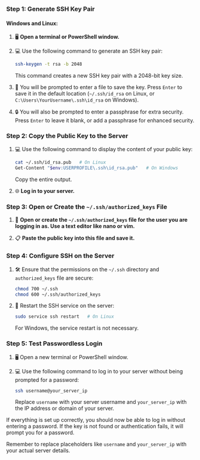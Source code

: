 

### Step 1: Generate SSH Key Pair

#### Windows and Linux:

1. 🖥️ **Open a terminal or PowerShell window.**

2. 💻 Use the following command to generate an SSH key pair:
   ```bash
   ssh-keygen -t rsa -b 2048
   ```
   This command creates a new SSH key pair with a 2048-bit key size.

3. 📂 You will be prompted to enter a file to save the key. Press `Enter` to save it in the default location (`~/.ssh/id_rsa` on Linux, or `C:\Users\YourUsername\.ssh\id_rsa` on Windows).

4. 🔒 You will also be prompted to enter a passphrase for extra security. Press `Enter` to leave it blank, or add a passphrase for enhanced security.

### Step 2: Copy the Public Key to the Server

1. 💻 Use the following command to display the content of your public key:
   ```bash
   cat ~/.ssh/id_rsa.pub   # On Linux
   Get-Content "$env:USERPROFILE\.ssh\id_rsa.pub"   # On Windows
   ```
   Copy the entire output.

2. 🌐 **Log in to your server.**

### Step 3: Open or Create the `~/.ssh/authorized_keys` File

1. 📝 **Open or create the `~/.ssh/authorized_keys` file for the user you are logging in as. Use a text editor like nano or vim.**

2. 📋 **Paste the public key into this file and save it.**

### Step 4: Configure SSH on the Server

1. 🛠️ Ensure that the permissions on the `~/.ssh` directory and `authorized_keys` file are secure:
   ```bash
   chmod 700 ~/.ssh
   chmod 600 ~/.ssh/authorized_keys
   ```

2. 🔄 Restart the SSH service on the server:
   ```bash
   sudo service ssh restart   # On Linux
   ```
   For Windows, the service restart is not necessary.

### Step 5: Test Passwordless Login

1. 🖥️ Open a new terminal or PowerShell window.

2. 💻 Use the following command to log in to your server without being prompted for a password:
   ```bash
   ssh username@your_server_ip
   ```
   Replace `username` with your server username and `your_server_ip` with the IP address or domain of your server.

If everything is set up correctly, you should now be able to log in without entering a password. If the key is not found or authentication fails, it will prompt you for a password.

Remember to replace placeholders like `username` and `your_server_ip` with your actual server details.
